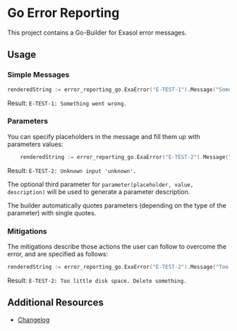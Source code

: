 # Go Error Reporting

This project contains a Go-Builder for Exasol error messages.

## Usage

### Simple Messages

```go
renderedString := error_reporting_go.ExaError("E-TEST-1").Message("Something went wrong.").String()
```

Result: `E-TEST-1: Something went wrong.`

### Parameters

You can specify placeholders in the message and fill them up with parameters values:

```go
	renderedString := error_reporting_go.ExaError("E-TEST-2").Message("Unknown input {{input}}.").Parameter("input", "unknown").String()
```

Result: `E-TEST-2: Unknown input 'unknown'.`

The optional third parameter for `parameter(placeholder, value, description)` will be used to generate a parameter description.

The builder automatically quotes parameters (depending on the type of the parameter) with single quotes.

### Mitigations

The mitigations describe those actions the user can follow to overcome the error, and are specified as follows:

```go
renderedString := error_reporting_go.ExaError("E-TEST-2").Message("Too little disk space.").Mitigation("Delete something.").String()
```

Result: `E-TEST-2: Too little disk space. Delete something.`

## Additional Resources

* [Changelog](doc/changes/changelog.md)